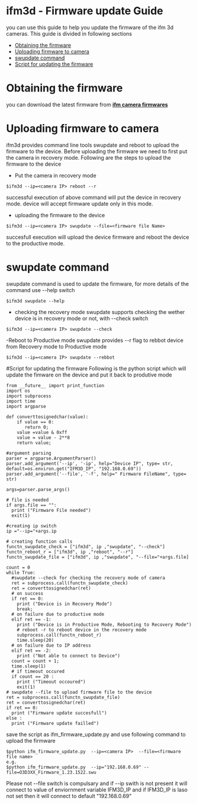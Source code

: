 ifm3d - Firmware update Guide
=============================

you can use this guide to help you update the firmware of the ifm 3d cameras. This guide is divided in following sections

- [Obtaining the firmware](#Obtaining-the-firmware)
- [Uploading firmware to camera](#Uploading-firmware-to-camera)
- [swupdate command](#swupdate-command)
- [Script for updating the  firmware](#Script-for-updating-the-firmware)

# Obtaining the firmware
you can download the latest firmware from [**ifm camera firmwares**](https://www.ifm.com/ifmus/web/dualis-download.htm)

# Uploading firmware to camera

ifm3d provides command line tools swupdate and reboot to upload the firmware to the device. Before uploading the firmware we need to first put the camera in recovery mode.
Following are the steps to upload the firmware to the device

- Put the camera in recovery mode
```
$ifm3d --ip=<camera IP> reboot --r
```
successful execution of above command will put the device in recovery mode. device will accept firmware update only in this mode.

- uploading the firmware to the device
```
$ifm3d --ip=<camera IP> swupdate --file=<firmware file Name>
```
succesfull execution will upload the device firmware and reboot the device to the productive mode.

# swupdate command
swupdate command is used to update the firmware, for more details of the command use --help switch
```
$ifm3d swupdate --help
```
- checking the recovery mode
swupdate supports checking the wether device is in recovery mode or not, with --check switch
```
$ifm3d --ip=<camera IP> swupdate --check
```

-Reboot to Productive mode
swupdate provides --r flag to rebbot device from Recovery mode to Productive mode
```
$ifm3d --ip=<camera IP> swupdate --rebbot
```

#Script for updating the firmware
Following is the python script which will update the fimware on the device and put it back to produtive mode

```
from __future__ import print_function
import os
import subprocess
import time
import argparse

def converttosignedchar(value):
	if value == 0:
	   return 0;
	value =value & 0xff
	value = value - 2**8
	return value;

#argument parsing
parser = argparse.ArgumentParser()
parser.add_argument('--ip', '-ip', help="Device IP", type= str, default=os.environ.get("IFM3D_IP", "192.168.0.69"))
parser.add_argument('--file', '-f', help=" Firmware FileName", type= str)

args=parser.parse_args()

# file is needed
if args.file == "":
  print ("Firmware File needed")
  exit(1)

#creating ip switch
ip ="--ip="+args.ip

# creating function calls
functn_swupdate_check = ["ifm3d", ip ,"swupdate", "--check"]
functn_reboot_r = ["ifm3d", ip ,"reboot", "--r"]
functn_swupdate_file = ["ifm3d", ip ,"swupdate", "--file="+args.file]

count = 0
while True:
  #swupdate --check for checking the recovery mode of camera
  ret = subprocess.call(functn_swupdate_check)
  ret = converttosignedchar(ret)
  # on success
  if ret == 0:
    print ("Device is in Recovery Mode")
    break;
  # on failure due to productive mode
  elif ret == -1:
    print ("Device is in Productive Mode, Rebooting to Recovery Mode")
    # reboot -r to reboot device in the recovery mode
    subprocess.call(functn_reboot_r)
    time.sleep(20)
  # on failure due to IP address
  elif ret == -2:
    print ("Not able to connect to Device")
  count = count + 1;
  time.sleep(1)
  # if timeout occured
  if count == 20 :
    print ("Timeout occoured")
    exit(1)
# swupdate --file to upload firmware file to the device
ret = subprocess.call(functn_swupdate_file)
ret = converttosignedchar(ret)
if ret == 0:
  print ("Firmware update succesfull")
else :
  print ("Firmware update failled")
```
save the script as ifm_firmware_update.py and use following command to upload the firmware
```
$python ifm_firmware_update.py  --ip=<camera IP>  --file=<firmware file name>
e.g.
$python ifm_firmware_update.py  --ip="192.168.0.69" --file=O3D3XX_Firmware_1.23.1522.swu
```
Please not --file switch is compulsary and if --ip swith is not present it will connect to value of enviornment variable IFM3D_IP and if IFM3D_IP is laso not set then it will connect to default "192.168.0.69"